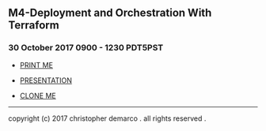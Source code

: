 ## M4-Deployment and Orchestration With Terraform

### 30 October 2017 0900 - 1230 PDT5PST

- [PRINT ME](M4-Deployment-and-Orchestration_With-Terraform-PRINTABLE.pdf)

- [PRESENTATION](M4-Deployment-and-Orchestration_With-Terraform-SCREEN.pdf)

- [CLONE ME](http://github.com/christopher-demarco/magrathea.git)

-----
copyright (c) 2017 christopher demarco . all rights reserved .
